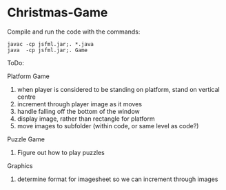 # Christmas-Game

Compile and run the code with the commands:

	javac -cp jsfml.jar;. *.java
	java  -cp jsfml.jar;. Game

ToDo:

Platform Game
1. when player is considered to be standing on platform, stand on vertical centre
2. increment through player image as it moves
3. handle falling off the bottom of the window
4. display image, rather than rectangle for platform
5. move images to subfolder (within code, or same level as code?)

Puzzle Game
1. Figure out how to play puzzles

Graphics
1. determine format for imagesheet so we can increment through images
